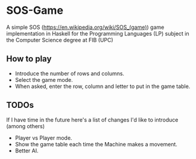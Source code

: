 # SOS-Game
A simple SOS (https://en.wikipedia.org/wiki/SOS_(game)) game implementation in Haskell for the Programming Languages (LP) subject in the Computer Science degree at FIB (UPC)

## How to play
- Introduce the number of rows and columns.
- Select the game mode.
- When asked, enter the row, column and letter to put in the game table.

## TODOs
If I have time in the future here's a list of changes I'd like to introduce (among others)
- Player vs Player mode.
- Show the game table each time the Machine makes a movement.
- Better AI.
